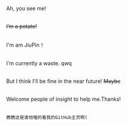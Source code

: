 <br>Ah, you see me!

<br/><del>I’m a potato!<del/>

<br>I'm am JiuPin！

<br>I'm currently a waste. qwq

<br>But I think I'll be fine in the near future! <del>Maybe<del/>

<br>Welcome people of insight to help me.Thanks!<br/>

<br><code>瞧瞧这是谁他喵的看我的GitHub主页啊(
<!---
JiuPin167/JiuPin167 is a ✨ special ✨ repository because its `README.md` (this file) appears on your GitHub profile.
You can click the Preview link to take a look at your changes.
--->
